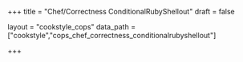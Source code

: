 +++
title = "Chef/Correctness ConditionalRubyShellout"
draft = false

layout = "cookstyle_cops"
data_path = ["cookstyle","cops_chef_correctness_conditionalrubyshellout"]

+++

<!-- The content of this page is automatically generated from the
cops_chef_correctness_conditionalrubyshellout.yml file in github.com/chef/cookstyle/blob/master/docs-chef-io/data/cookstyle/. -->
